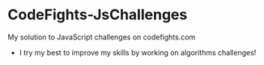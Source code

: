 # CodeFights-JsChallenges
My solution to JavaScript challenges on codefights.com

- I try my best to improve my skills by working on algorithms challenges!